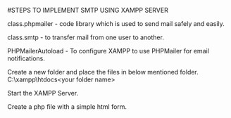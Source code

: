 #STEPS TO IMPLEMENT SMTP USING XAMPP SERVER

class.phpmailer - code library which is used to send mail safely and easily.

class.smtp - to transfer mail from one user to another.

PHPMailerAutoload - To configure XAMPP to use PHPMailer for email notifications.

Create a new folder and place the files in below mentioned folder.
C:\xampp\htdocs\<your folder name>

Start the XAMPP Server.

Create a php file with a simple html form.
